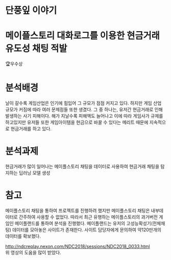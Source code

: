 # 단풍잎 이야기 

# 메이플스토리 대화로그를 이용한 현금거래 유도성 채팅 적발 
🏆우수상
# 분석배경
 날이 갈수록 게임산업은 인기에 힘입어 그 규모가 점점 커지고 있다. 하지만 게임 산업 규모가 커짐에 따라 여러 문제점들 또한 생겼다. 그 중 하나는, 유저간 현금거래로 인해 발생하는 사기 피해이다.
해가 지날수록 피해액도 늘어나고 이에 따라 게임사가 규제를 하고있지만 유저들 또한 게임아이템을 현금으로 바꿀 수 있다는 메리트 때문에 지속적으로 현금거래를 하고 있다.
# 분석과제
 현금거래가 많이 일어나는 메이플스토리 채팅을 데이터로 사용하여 현금거래 채팅을 탐지하는 딥러닝 모델 생성
# 참고
 메이플스토리 채팅을 통하여 프로젝트를 진행하려 했지만 메이플스토리 채팅은 내부데이터로 간주하여 사용할 수 없었다. 따라서 최근 유행하는 메이플스토리의 과거버전 게임인 메이플랜드를 통하여 분석을 진행했다. 메이플랜드는 유저의 고성능확성기(전체채팅) 데이터를 모아놓은 사이트가 존재한다. 사이트 담당자에게 문의하여 약120만개의 데이터를 확보했다. 

http://ndcreplay.nexon.com/NDC2018/sessions/NDC2018_0033.html   
위 영상의 도움을 많이 받았다.
